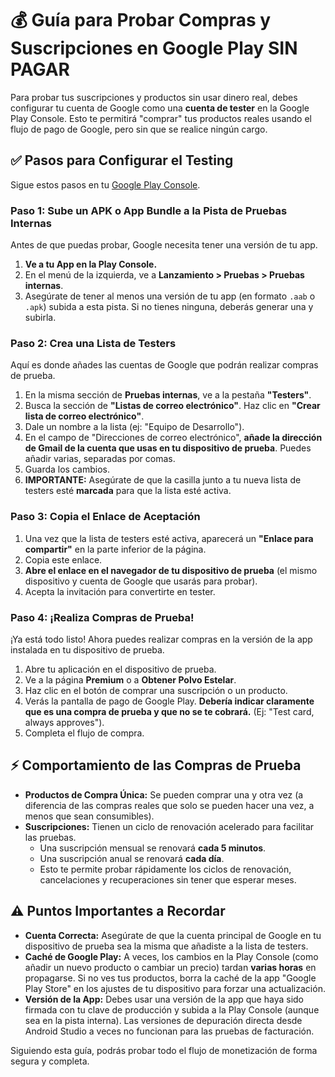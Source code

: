 # 💰 Guía para Probar Compras y Suscripciones en Google Play SIN PAGAR

Para probar tus suscripciones y productos sin usar dinero real, debes configurar tu cuenta de Google como una **cuenta de tester** en la Google Play Console. Esto te permitirá "comprar" tus productos reales usando el flujo de pago de Google, pero sin que se realice ningún cargo.

## ✅ Pasos para Configurar el Testing

Sigue estos pasos en tu [Google Play Console](https://play.google.com/console/).

### Paso 1: Sube un APK o App Bundle a la Pista de Pruebas Internas

Antes de que puedas probar, Google necesita tener una versión de tu app.

1.  **Ve a tu App en la Play Console.**
2.  En el menú de la izquierda, ve a **Lanzamiento > Pruebas > Pruebas internas**.
3.  Asegúrate de tener al menos una versión de tu app (en formato `.aab` o `.apk`) subida a esta pista. Si no tienes ninguna, deberás generar una y subirla.

### Paso 2: Crea una Lista de Testers

Aquí es donde añades las cuentas de Google que podrán realizar compras de prueba.

1.  En la misma sección de **Pruebas internas**, ve a la pestaña **"Testers"**.
2.  Busca la sección de **"Listas de correo electrónico"**. Haz clic en **"Crear lista de correo electrónico"**.
3.  Dale un nombre a la lista (ej: "Equipo de Desarrollo").
4.  En el campo de "Direcciones de correo electrónico", **añade la dirección de Gmail de la cuenta que usas en tu dispositivo de prueba**. Puedes añadir varias, separadas por comas.
5.  Guarda los cambios.
6.  **IMPORTANTE:** Asegúrate de que la casilla junto a tu nueva lista de testers esté **marcada** para que la lista esté activa.

### Paso 3: Copia el Enlace de Aceptación

1.  Una vez que la lista de testers esté activa, aparecerá un **"Enlace para compartir"** en la parte inferior de la página.
2.  Copia este enlace.
3.  **Abre el enlace en el navegador de tu dispositivo de prueba** (el mismo dispositivo y cuenta de Google que usarás para probar).
4.  Acepta la invitación para convertirte en tester.

### Paso 4: ¡Realiza Compras de Prueba!

¡Ya está todo listo! Ahora puedes realizar compras en la versión de la app instalada en tu dispositivo de prueba.

1.  Abre tu aplicación en el dispositivo de prueba.
2.  Ve a la página **Premium** o a **Obtener Polvo Estelar**.
3.  Haz clic en el botón de comprar una suscripción o un producto.
4.  Verás la pantalla de pago de Google Play. **Debería indicar claramente que es una compra de prueba y que no se te cobrará.** (Ej: "Test card, always approves").
5.  Completa el flujo de compra.

## ⚡ Comportamiento de las Compras de Prueba

-   **Productos de Compra Única:** Se pueden comprar una y otra vez (a diferencia de las compras reales que solo se pueden hacer una vez, a menos que sean consumibles).
-   **Suscripciones:** Tienen un ciclo de renovación acelerado para facilitar las pruebas.
    -   Una suscripción mensual se renovará **cada 5 minutos**.
    -   Una suscripción anual se renovará **cada día**.
    -   Esto te permite probar rápidamente los ciclos de renovación, cancelaciones y recuperaciones sin tener que esperar meses.

## ⚠️ Puntos Importantes a Recordar

-   **Cuenta Correcta:** Asegúrate de que la cuenta principal de Google en tu dispositivo de prueba sea la misma que añadiste a la lista de testers.
-   **Caché de Google Play:** A veces, los cambios en la Play Console (como añadir un nuevo producto o cambiar un precio) tardan **varias horas** en propagarse. Si no ves tus productos, borra la caché de la app "Google Play Store" en los ajustes de tu dispositivo para forzar una actualización.
-   **Versión de la App:** Debes usar una versión de la app que haya sido firmada con tu clave de producción y subida a la Play Console (aunque sea en la pista interna). Las versiones de depuración directa desde Android Studio a veces no funcionan para las pruebas de facturación.

Siguiendo esta guía, podrás probar todo el flujo de monetización de forma segura y completa.